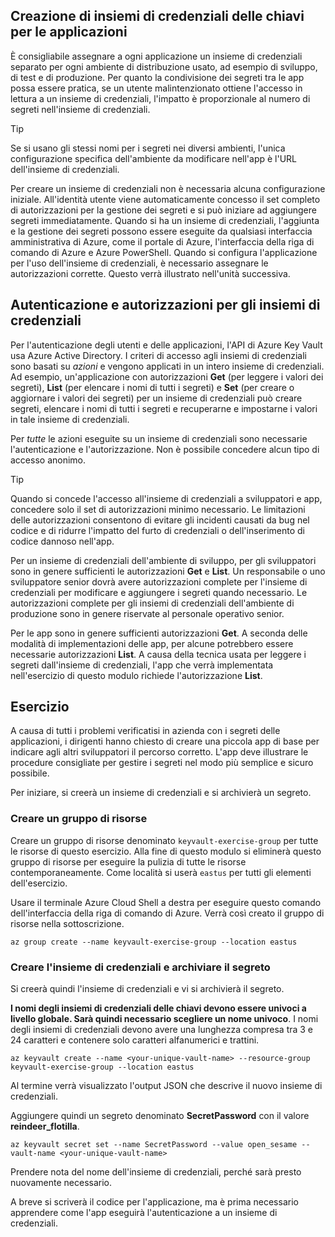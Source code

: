 ## <a name="creating-key-vaults-for-your-applications"></a>Creazione di insiemi di credenziali delle chiavi per le applicazioni

È consigliabile assegnare a ogni applicazione un insieme di credenziali separato per ogni ambiente di distribuzione usato, ad esempio di sviluppo, di test e di produzione. Per quanto la condivisione dei segreti tra le app possa essere pratica, se un utente malintenzionato ottiene l'accesso in lettura a un insieme di credenziali, l'impatto è proporzionale al numero di segreti nell'insieme di credenziali.

> [!TIP]
> Se si usano gli stessi nomi per i segreti nei diversi ambienti, l'unica configurazione specifica dell'ambiente da modificare nell'app è l'URL dell'insieme di credenziali.

Per creare un insieme di credenziali non è necessaria alcuna configurazione iniziale. All'identità utente viene automaticamente concesso il set completo di autorizzazioni per la gestione dei segreti e si può iniziare ad aggiungere segreti immediatamente. Quando si ha un insieme di credenziali, l'aggiunta e la gestione dei segreti possono essere eseguite da qualsiasi interfaccia amministrativa di Azure, come il portale di Azure, l'interfaccia della riga di comando di Azure e Azure PowerShell. Quando si configura l'applicazione per l'uso dell'insieme di credenziali, è necessario assegnare le autorizzazioni corrette. Questo verrà illustrato nell'unità successiva.

## <a name="vault-authentication-and-permissions"></a>Autenticazione e autorizzazioni per gli insiemi di credenziali

Per l'autenticazione degli utenti e delle applicazioni, l'API di Azure Key Vault usa Azure Active Directory. I criteri di accesso agli insiemi di credenziali sono basati su *azioni* e vengono applicati in un intero insieme di credenziali. Ad esempio, un'applicazione con autorizzazioni **Get** (per leggere i valori dei segreti), **List** (per elencare i nomi di tutti i segreti) e **Set** (per creare o aggiornare i valori dei segreti) per un insieme di credenziali può creare segreti, elencare i nomi di tutti i segreti e recuperarne e impostarne i valori in tale insieme di credenziali.

Per *tutte* le azioni eseguite su un insieme di credenziali sono necessarie l'autenticazione e l'autorizzazione. Non è possibile concedere alcun tipo di accesso anonimo.

> [!TIP]
> Quando si concede l'accesso all'insieme di credenziali a sviluppatori e app, concedere solo il set di autorizzazioni minimo necessario. Le limitazioni delle autorizzazioni consentono di evitare gli incidenti causati da bug nel codice e di ridurre l'impatto del furto di credenziali o dell'inserimento di codice dannoso nell'app.

Per un insieme di credenziali dell'ambiente di sviluppo, per gli sviluppatori sono in genere sufficienti le autorizzazioni **Get** e **List**. Un responsabile o uno sviluppatore senior dovrà avere autorizzazioni complete per l'insieme di credenziali per modificare e aggiungere i segreti quando necessario. Le autorizzazioni complete per gli insiemi di credenziali dell'ambiente di produzione sono in genere riservate al personale operativo senior.

Per le app sono in genere sufficienti autorizzazioni **Get**. A seconda delle modalità di implementazioni delle app, per alcune potrebbero essere necessarie autorizzazioni **List**. A causa della tecnica usata per leggere i segreti dall'insieme di credenziali, l'app che verrà implementata nell'esercizio di questo modulo richiede l'autorizzazione **List**.

## <a name="exercise"></a>Esercizio

A causa di tutti i problemi verificatisi in azienda con i segreti delle applicazioni, i dirigenti hanno chiesto di creare una piccola app di base per indicare agli altri sviluppatori il percorso corretto. L'app deve illustrare le procedure consigliate per gestire i segreti nel modo più semplice e sicuro possibile.

Per iniziare, si creerà un insieme di credenziali e si archivierà un segreto.

### <a name="create-a-resource-group"></a>Creare un gruppo di risorse

Creare un gruppo di risorse denominato `keyvault-exercise-group` per tutte le risorse di questo esercizio. Alla fine di questo modulo si eliminerà questo gruppo di risorse per eseguire la pulizia di tutte le risorse contemporaneamente. Come località si userà `eastus` per tutti gli elementi dell'esercizio.

Usare il terminale Azure Cloud Shell a destra per eseguire questo comando dell'interfaccia della riga di comando di Azure. Verrà così creato il gruppo di risorse nella sottoscrizione.

```azurecli
az group create --name keyvault-exercise-group --location eastus
```

### <a name="create-the-vault-and-store-the-secret-in-it"></a>Creare l'insieme di credenziali e archiviare il segreto

Si creerà quindi l'insieme di credenziali e vi si archivierà il segreto.

**I nomi degli insiemi di credenziali delle chiavi devono essere univoci a livello globale. Sarà quindi necessario scegliere un nome univoco**. I nomi degli insiemi di credenziali devono avere una lunghezza compresa tra 3 e 24 caratteri e contenere solo caratteri alfanumerici e trattini.

```azurecli
az keyvault create --name <your-unique-vault-name> --resource-group keyvault-exercise-group --location eastus
```

Al termine verrà visualizzato l'output JSON che descrive il nuovo insieme di credenziali.

Aggiungere quindi un segreto denominato **SecretPassword** con il valore **reindeer_flotilla**.

```azurecli
az keyvault secret set --name SecretPassword --value open_sesame --vault-name <your-unique-vault-name>
```

Prendere nota del nome dell'insieme di credenziali, perché sarà presto nuovamente necessario.

A breve si scriverà il codice per l'applicazione, ma è prima necessario apprendere come l'app eseguirà l'autenticazione a un insieme di credenziali.